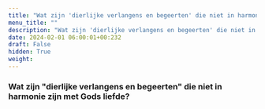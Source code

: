 ```yaml
---
title: "Wat zijn 'dierlijke verlangens en begeerten' die niet in harmonie zijn met Gods liefde?"
menu_title: ""
description: "Wat zijn 'dierlijke verlangens en begeerten' die niet in harmonie zijn met Gods liefde?"
date: 2024-02-01 06:00:01+00:232
draft: False
hidden: True
weight:
---
```

### Wat zijn "dierlijke verlangens en begeerten" die niet in harmonie zijn met Gods liefde?
